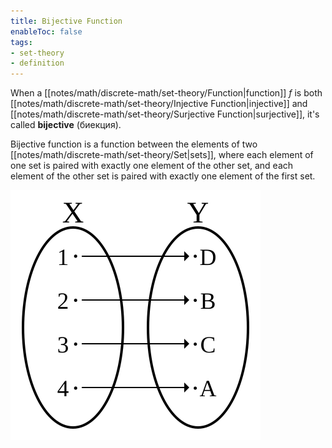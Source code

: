 ```yaml
---
title: Bijective Function
enableToc: false
tags: 
- set-theory
- definition
---
```

When a [[notes/math/discrete-math/set-theory/Function|function]] $f$ is both [[notes/math/discrete-math/set-theory/Injective Function|injective]] and [[notes/math/discrete-math/set-theory/Surjective Function|surjective]], it's called **bijective** (биекция).

Bijective function is a function between the elements of two [[notes/math/discrete-math/set-theory/Set|sets]], where each element of one set is paired with exactly one element of the other set, and each element of the other set is paired with exactly one element of the first set.

![bijection diagram](notes/assets/bijection.svg#invert_B)
